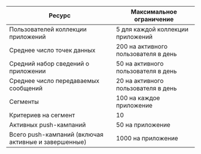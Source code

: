 | Ресурс | Максимальное ограничение |
| --- | --- |
| Пользователей коллекции приложений |5 для каждой коллекции приложений |
| Среднее число точек данных |200 на активного пользователя в день |
| Средний набор сведений о приложении |50 на активного пользователя в день |
| Среднее число передаваемых сообщений |20 на активного пользователя в день |
| Сегменты |100 на каждое приложение |
| Критериев на сегмент |10 |
| Активных push-кампаний |50 на приложение |
| Всего push-кампаний (включая активные и завершенные) |1000 на приложение |

<!---HONumber=Oct15_HO3-->